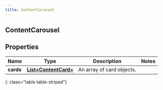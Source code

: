 ```yaml
---
title: ContentCarousel
---
```

## ContentCarousel


## Properties

| Name | Type | Description | Notes |
| ------------ | ------------- | ------------- | ------------- |
| **cards** | <!----><!---->[**List&lt;ContentCard&gt;**](ContentCard.html)<!----> | An array of card objects. |  |
{: class="table table-striped"}



